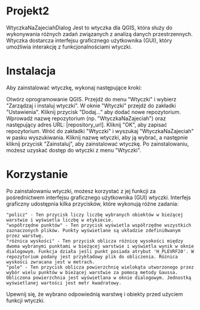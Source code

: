 # Projekt2
WtyczkaNaZajeciahDialog
  Jest to wtyczka dla QGIS, która służy do wykonywania różnych zadań związanych z analizą danych przestrzennych. Wtyczka dostarcza interfejsu graficznego użytkownika (GUI), który umożliwia interakcję z funkcjonalnościami wtyczki.

# Instalacja
  Aby zainstalować wtyczkę, wykonaj następujące kroki:

Otwórz oprogramowanie QGIS.
  Przejdź do menu "Wtyczki" i wybierz "Zarządzaj i instaluj wtyczki".
  W oknie "Wtyczki" przejdź do zakładki "Ustawienia".
  Kliknij przycisk "Dodaj..." aby dodać nowe repozytorium.
  Wprowadź nazwę repozytorium (np. "WtyczkaNaZajeciah") oraz następujący adres URL: [repository_url].
  Kliknij "OK", aby zapisać repozytorium.
  Wróć do zakładki "Wtyczki" i wyszukaj "WtyczkaNaZajeciah" w pasku wyszukiwania.
  Kliknij nazwę wtyczki, aby ją wybrać, a następnie kliknij przycisk "Zainstaluj", aby zainstalować wtyczkę.
  Po zainstalowaniu, możesz uzyskać dostęp do wtyczki z menu "Wtyczki".
# Korzystanie
  Po zainstalowaniu wtyczki, możesz korzystać z jej funkcji za pośrednictwem interfejsu graficznego użytkownika (GUI) wtyczki. Interfejs graficzny udostępnia kilka przycisków, które wykonują różne zadania:

    "policz" - Ten przycisk liczy liczbę wybranych obiektów w bieżącej warstwie i wyświetla liczbę w etykiecie.
    "współrzędne punktów" - Ten przycisk wyświetla współrzędne wszystkich zaznaczonych plików. Punkty wyświetlane są układzie zdefini0wanym przez warstwę.
    "różnica wyskości" - Ten przycisk oblicza różnicę wysokości między dwoma wybranymi punktami w bieżącej warstwie i wyświetla wynik w oknie dialogowym. Funkcja działa jeśli punkt posiada atrybut 'H_PLEVRF20'. W repozytorium podany jest przykładowy plik do obliczenia. Różnica wyskości zwracana jest w metrach.
    "pole" - Ten przycisk oblicza powierzchnię wielokąta utworzonego przez wybór wielu punktów w bieżącej warstwie za pomocą metody Gaussa. Obliczona powierzchnia jest wyświetlana w oknie dialogowym. Jednostką wyświetlanej wartości jest metr kwadratowy.
  Upewnij się, że wybrano odpowiednią warstwę i obiekty przed użyciem funkcji wtyczki.
